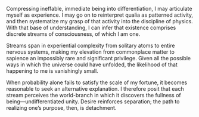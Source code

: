 Compressing ineffable, immediate being into differentiation, I may articulate myself as experience. I may go on to reinterpret qualia as patterned activity, and then systematize my grasp of that activity into the discipline of physics. With that base of understanding, I can infer that existence comprises discrete streams of consciousness, of which I am one.

Streams span in experiential complexity from solitary atoms to entire nervous systems, making my elevation from commonplace matter to sapience an impossibly rare and significant privilege. Given all the possible ways in which the universe could have unfolded, the likelihood of that happening to me is vanishingly small.

When probability alone fails to satisfy the scale of my fortune, it becomes reasonable to seek an alternative explanation. I therefore posit that each stream perceives the world-branch in which it discovers the fullness of being—undifferentiated unity. Desire reinforces separation; the path to realizing one’s purpose, then, is detachment.
